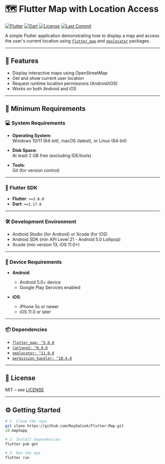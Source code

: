 # 🗺️ Flutter Map with Location Access

[![Flutter](https://img.shields.io/badge/flutter-3.0%2B-blue.svg)](https://flutter.dev)
[![Dart](https://img.shields.io/badge/dart-2.17%2B-blue.svg)](https://dart.dev)
[![License](https://img.shields.io/badge/license-MIT-green.svg)](LICENSE)
[![Last Commit](https://img.shields.io/github/last-commit/ReyGaCuek/Flutter-Map)](https://github.com/ReyGaCuek/Flutter-Map)

A simple Flutter application demonstrating how to display a map and access the user's current location using [`flutter_map`](https://pub.dev/packages/flutter_map) and [`geolocator`](https://pub.dev/packages/geolocator`) packages.

---

## 🚀 Features

- Display interactive maps using OpenStreetMap
- Get and show current user location
- Request runtime location permissions (Android/iOS)
- Works on both Android and iOS

---

## 🧰 Minimum Requirements

### 💻 System Requirements

- **Operating System**:  
  Windows 10/11 (64-bit), macOS (latest), or Linux (64-bit)

- **Disk Space**:  
  At least 2 GB free (excluding IDE/tools)

- **Tools**:  
  Git (for version control)

---

### 🧪 Flutter SDK

- **Flutter**: `>=3.0.0`
- **Dart**: `>=2.17.0`

---

### 🛠️ Development Environment

- Android Studio (for Android) or Xcode (for iOS)
- Android SDK (min API Level 21 - Android 5.0 Lollipop)
- Xcode (min version 13, iOS 11.0+)

---

### 📱 Device Requirements

- **Android**:
  - Android 5.0+ device
  - Google Play Services enabled

- **iOS**:
  - iPhone 5s or newer
  - iOS 11.0 or later

---

### 📦 Dependencies

- [`flutter_map: ^5.0.0`](https://pub.dev/packages/flutter_map)
- [`latlong2: ^0.9.0`](https://pub.dev/packages/latlong2)
- [`geolocator: ^11.0.0`](https://pub.dev/packages/geolocator)
- [`permission_handler: ^10.4.0`](https://pub.dev/packages/permission_handler)

---

## 📄 License
MIT – see [LICENSE](LICENSE)

---

## ⚙️ Getting Started

```bash
# 1. Clone the repo
git clone https://github.com/ReyGaCuek/Flutter-Map.git
cd map5app

# 2. Install dependencies
flutter pub get

# 3. Run the app
flutter run
